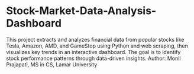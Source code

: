 # Stock-Market-Data-Analysis-Dashboard
This project extracts and analyzes financial data from popular stocks like Tesla, Amazon, AMD, and GameStop using Python and web scraping, then visualizes key trends in an interactive dashboard. The goal is to identify stock performance patterns through data-driven insights.  Author: Monil Prajapati, MS in CS, Lamar University
